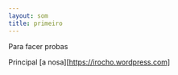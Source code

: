 ```yaml
---
layout: som
title: primeiro
---
```


Para facer probas


Principal [a nosa][https://irocho.wordpress.com]
